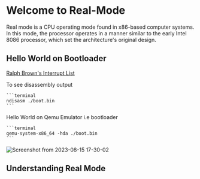 # Welcome to Real-Mode

Real mode is a CPU operating mode found in x86-based computer systems. In this mode, the processor operates in a manner similar to the early Intel 8086 processor, which set the architecture's original design.

## Hello World on Bootloader

[Ralph Brown's Interrupt List](https://www.ctyme.com/intr/int.htm)

To see disassembly output

    ```terminal
    ndisasm ./boot.bin
    ```

Hello World on Qemu Emulator i.e bootloader

    ```terminal
    qemu-system-x86_64 -hda ./boot.bin
    ```
![Screenshot from 2023-08-15 17-30-02](https://github.com/anish-patil/Kernel-Development/assets/101693650/eab213d8-dae4-4e98-a368-c5f216f83808)

## Understanding Real Mode
